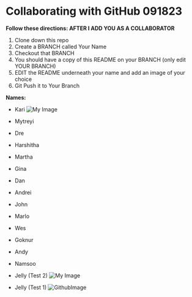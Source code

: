 # Collaborating with GitHub 091823 


**Follow these directions: AFTER I ADD YOU AS A COLLABORATOR**

1. Clone down this repo 
2. Create a BRANCH called Your Name 
3. Checkout that BRANCH 
4. You should have a copy of this README on your BRANCH (only edit YOUR BRANCH) 
5. EDIT the README underneath your name and add an image of your choice 
6. Git Push it to Your Branch 

**Names:**

- Kari
![My Image](https://www.google.com/imgres?imgurl=https%3A%2F%2Fi0.wp.com%2Fthewokesalaryman.com%2Fwp-content%2Fuploads%2F2020%2F06%2FSSG_Data-Analyst_005.jpg%3Fresize%3D640%252C360%26ssl%3D1&tbnid=KTlg45YRMSbv7M&vet=12ahUKEwjBiubry7mBAxWBUTUKHap1AqIQMygBegQIARBa..i&imgrefurl=https%3A%2F%2Fthewokesalaryman.com%2F2020%2F06%2F15%2Fi-switched-careers-at-34-and-became-a-data-analyst-heres-how%2F&docid=SRM3ektQBW8xVM&w=640&h=360&q=data%20analyst%20frustrated&ved=2ahUKEwjBiubry7mBAxWBUTUKHap1AqIQMygBegQIARBa)
- Mytreyi
- Dre
- Harshitha
- Martha
- Gina
- Dan
- Andrei
- John
- Marlo
- Wes
- Goknur
- Andy
- Namsoo
- Jelly (Test 2)
![My Image](https://files.cults3d.com/uploaders/17049402/illustration-file/b68b967b-21e5-4047-8980-c63e7f4bc123/main.png)

- Jelly (Test 1)
![GithubImage](https://res.cloudinary.com/practicaldev/image/fetch/s--2gpbN4za--/c_limit%2Cf_auto%2Cfl_progressive%2Cq_auto%2Cw_880/https://dev-to-uploads.s3.amazonaws.com/uploads/articles/yib9s4xsemw1yve260mm.jpeg)
